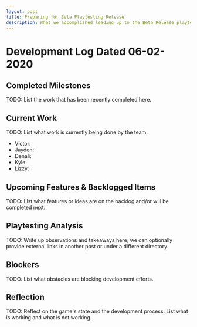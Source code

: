 ```yaml
---
layout: post
title: Preparing for Beta Playtesting Release
description: What we accomplished leading up to the Beta Release playtesting session.
---
```


# Development Log Dated 06-02-2020

## Completed Milestones

TODO: List the work that has been recently completed here.

## Current Work

TODO: List what work is currently being done by the team.

* Victor:
* Jayden:
* Denali:
* Kyle:
* Lizzy: 

## Upcoming Features & Backlogged Items

TODO: List what features or ideas are on the backlog and/or will be completed next.

## Playtesting Analysis

TODO: Write up observations and takeaways here; we can optionally provide external links in another post or under a different directory.

## Blockers

TODO: List what obstacles are blocking development efforts.

## Reflection

TODO: Reflect on the game's state and the development process. List what is working and what is not working.

